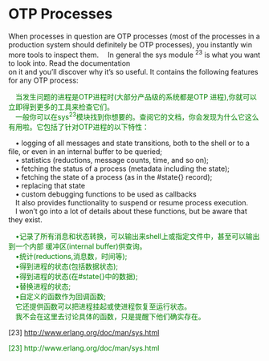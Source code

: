 # OTP Processes
When processes in question are OTP processes (most of the processes in a production
system should definitely be OTP processes), you instantly win more tools to inspect them.
&emsp;In general the sys module <sup>23</sup> is what you want to look into. Read the documentation<br>
on it and you’ll discover why it’s so useful. It contains the following features for any OTP
process:<br>
<p></p> <font color="green">
&emsp;当发生问题的进程是OTP进程时(大部分产品级的系统都是OTP 进程),你就可以立即得到更多的工具来检查它们。<br>
&emsp;一般你可以在sys<sup>23</sup>模块找到你想要的。查阅它的文档，你会发现为什么它这么有用啦。它包括了针对OTP进程的以下特性：
</font> <p></p>

&emsp;• logging of all messages and state transitions, both to the shell or to a file, or even in
an internal buffer to be queried;<br>
&emsp;• statistics (reductions, message counts, time, and so on);<br>
&emsp;• fetching the status of a process (metadata including the state);<br>
&emsp;• fetching the state of a process (as in the #state{} record);<br>
&emsp;• replacing that state<br>
&emsp;• custom debugging functions to be used as callbacks<br>
&emsp;It also provides functionality to suspend or resume process execution.<br>
&emsp;I won’t go into a lot of details about these functions, but be aware that they exist.
<p></p> <font color="green">
&emsp;•记录了所有消息和状态转换，可以输出来shell上或指定文件中，甚至可以输出到一个内部 缓冲区(internal buffer)供查询。<br>
&emsp;•统计(reductions,消息数，时间等);<br>
&emsp;•得到进程的状态(包括数据状态);<br>
&emsp;•得到进程的状态(在#state{}中的数据);<br>
&emsp;•替换进程的状态;<br>
&emsp;•自定义的函数作为回调函数;<br>
&emsp;它还提供函数可以把进程挂起或使进程恢复至运行状态。<br>
&emsp;我不会在这里去讨论具体的函数，只是提醒下他们确实存在。

</font> <p></p>



[23] http://www.erlang.org/doc/man/sys.html
<p></p> <font color="green">
[23] http://www.erlang.org/doc/man/sys.html
</font> <p></p>
